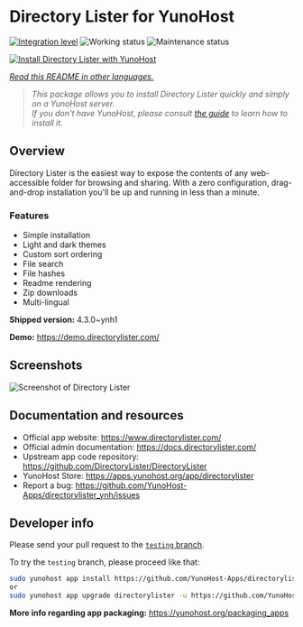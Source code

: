 <!--
N.B.: This README was automatically generated by <https://github.com/YunoHost/apps/tree/master/tools/readme_generator>
It shall NOT be edited by hand.
-->

# Directory Lister for YunoHost

[![Integration level](https://dash.yunohost.org/integration/directorylister.svg)](https://ci-apps.yunohost.org/ci/apps/directorylister/) ![Working status](https://ci-apps.yunohost.org/ci/badges/directorylister.status.svg) ![Maintenance status](https://ci-apps.yunohost.org/ci/badges/directorylister.maintain.svg)

[![Install Directory Lister with YunoHost](https://install-app.yunohost.org/install-with-yunohost.svg)](https://install-app.yunohost.org/?app=directorylister)

*[Read this README in other languages.](./ALL_README.md)*

> *This package allows you to install Directory Lister quickly and simply on a YunoHost server.*  
> *If you don't have YunoHost, please consult [the guide](https://yunohost.org/install) to learn how to install it.*

## Overview

Directory Lister is the easiest way to expose the contents of any web-accessible folder for browsing and sharing. With a zero configuration, drag-and-drop installation you'll be up and running in less than a minute.

### Features

- Simple installation
- Light and dark themes
- Custom sort ordering
- File search
- File hashes
- Readme rendering
- Zip downloads
- Multi-lingual


**Shipped version:** 4.3.0~ynh1

**Demo:** <https://demo.directorylister.com/>

## Screenshots

![Screenshot of Directory Lister](./doc/screenshots/Screenshot.png)

## Documentation and resources

- Official app website: <https://www.directorylister.com/>
- Official admin documentation: <https://docs.directorylister.com/>
- Upstream app code repository: <https://github.com/DirectoryLister/DirectoryLister>
- YunoHost Store: <https://apps.yunohost.org/app/directorylister>
- Report a bug: <https://github.com/YunoHost-Apps/directorylister_ynh/issues>

## Developer info

Please send your pull request to the [`testing` branch](https://github.com/YunoHost-Apps/directorylister_ynh/tree/testing).

To try the `testing` branch, please proceed like that:

```bash
sudo yunohost app install https://github.com/YunoHost-Apps/directorylister_ynh/tree/testing --debug
or
sudo yunohost app upgrade directorylister -u https://github.com/YunoHost-Apps/directorylister_ynh/tree/testing --debug
```

**More info regarding app packaging:** <https://yunohost.org/packaging_apps>
